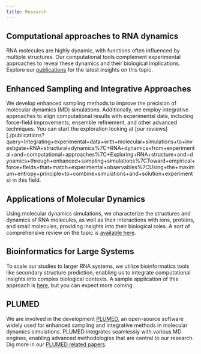 ```yaml
---
title: Research
---
```


## Computational approaches to RNA dynamics
RNA molecules are highly dynamic, with functions often influenced by multiple structures.
Our computational tools complement experimental approaches to reveal these dynamics and their biological implications.
Explore our [publications](./publications) for the latest insights on this topic.

## Enhanced Sampling and Integrative Approaches
We develop enhanced sampling methods to improve the precision of molecular dynamics (MD) simulations.
Additionally, we employ integrative approaches to align computational results with experimental data,
including force-field improvements, ensemble refinement, and other advanced techniques.
You can start the exploration looking at [our reviews][./publications?query=Integrating+experimental+data+with+molecular+simulations+to+investigate+RNA+structural+dynamics%7C+RNA+dynamics+from+experimental+and+computational+approaches%7C+Exploring+RNA+structure+and+dynamics+through+enhanced+sampling+simulations%7CToward+empirical+force+fields+that+match+experimental+observables%7CUsing+the+maximum+entropy+principle+to+combine+simulations+and+solution+experiments) in this field.

## Applications of Molecular Dynamics
Using molecular dynamics simulations, we characterize the structures and dynamics of RNA molecules,
as well as their interactions with ions, proteins, and small molecules, providing insights into their biological roles.
A sort of comprehensive review on the topic is [available here](./publications?query=RNA+structural+dynamics+as+captured+by+molecular+simulations%3A+A+comprehensive+overview).

## Bioinformatics for Large Systems
To scale our studies to larger RNA systems, we utilize bioinformatics tools like secondary structure prediction,
enabling us to integrate computational insights into complex biological contexts.
A sample application of this approach is [here](./publications?query=Machine+learning+a+model+for+RNA+structure+prediction), but you can expect more coming.

## PLUMED
We are involved in the development [PLUMED](https://www.plumed.org),
an open-source software widely used for enhanced sampling and integrative methods in molecular dynamics simulations.
PLUMED integrates seamlessly with various MD engines, enabling advanced methodologies that are central to our research.
Dig more in our [PLUMED related papers](./publications?query=plumed%7C+Promoting+transparency+and+reproducibility+in+enhanced+molecular+simulations).

